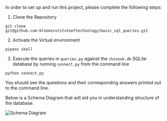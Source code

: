 In order to set up and run this project, please complete the following steps:

1) Clone the Repository

`git clone git@github.com:bloominstituteoftechnology/basic_sql_queries.git`

2) Activate the Virtual environment

`pipenv shell`

3) Execute the queries in `queries.py` against the `chinook.db` SQLite database by running `connect.py` from the command line

`python connect.py`

You should see the questions and their corresponding answers printed out to the command line.

Below is a Schema Diagram that will aid you in understanding structure of the database.

![Schema Diagram](https://www.sqlitetutorial.net/wp-content/uploads/2015/11/sqlite-sample-database-color.jpg)
